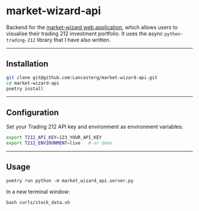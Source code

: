 # market-wizard-api

Backend for the [market-wizard web application](https://github.com/Lancasterg/market-wizard-frontend), which allows users to visualise their trading 212 investment portfolio. It uses the async `python-trading-212` library that I have also written. 

---

## Installation

```bash
git clone git@github.com:Lancasterg/market-wizard-api.git
cd market-wizard-api
poetry install
````

---

## Configuration

Set your Trading 212 API key and environment as environment variables:

```bash
export T212_API_KEY=123_YOUR_API_KEY
export T212_ENVIRONMENT=live   # or demo
```

---

## Usage

```
poetry run python -m market_wizard_api.server.py
```
In a new terminal window:

```
bash curls/stock_data.sh
```
